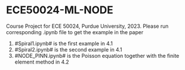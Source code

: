 # ECE50024-ML-NODE
Course Project for ECE 50024, Purdue University, 2023.
Please run corresponding .ipynb file to get the example in the paper
1. #Spiral1.ipynb# is the first example in 4.1
2. #Spiral2.ipynb# is the second example in 4.1
3. #NODE_PINN.ipynb# is the Poisson equation together with the finite element method in 4.2
